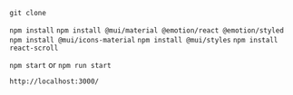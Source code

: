 `git clone`

`npm install`
`npm install @mui/material @emotion/react @emotion/styled`
`npm install @mui/icons-material`
`npm install @mui/styles`
`npm install react-scroll`

`npm start` or `npm run start`

`http://localhost:3000/`